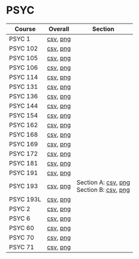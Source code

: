 # PSYC

| Course | Overall | Section |
| ------ | ------- | ------- |
| PSYC 1 | [csv](https://github.com/UCSD-Historical-Enrollment-Data/2024Summer2/blob/main/overall/PSYC%201.csv), [png](https://raw.githubusercontent.com/UCSD-Historical-Enrollment-Data/2024Summer2/main/plot_overall/PSYC%201.png) |  |
| PSYC 102 | [csv](https://github.com/UCSD-Historical-Enrollment-Data/2024Summer2/blob/main/overall/PSYC%20102.csv), [png](https://raw.githubusercontent.com/UCSD-Historical-Enrollment-Data/2024Summer2/main/plot_overall/PSYC%20102.png) |  |
| PSYC 105 | [csv](https://github.com/UCSD-Historical-Enrollment-Data/2024Summer2/blob/main/overall/PSYC%20105.csv), [png](https://raw.githubusercontent.com/UCSD-Historical-Enrollment-Data/2024Summer2/main/plot_overall/PSYC%20105.png) |  |
| PSYC 106 | [csv](https://github.com/UCSD-Historical-Enrollment-Data/2024Summer2/blob/main/overall/PSYC%20106.csv), [png](https://raw.githubusercontent.com/UCSD-Historical-Enrollment-Data/2024Summer2/main/plot_overall/PSYC%20106.png) |  |
| PSYC 114 | [csv](https://github.com/UCSD-Historical-Enrollment-Data/2024Summer2/blob/main/overall/PSYC%20114.csv), [png](https://raw.githubusercontent.com/UCSD-Historical-Enrollment-Data/2024Summer2/main/plot_overall/PSYC%20114.png) |  |
| PSYC 131 | [csv](https://github.com/UCSD-Historical-Enrollment-Data/2024Summer2/blob/main/overall/PSYC%20131.csv), [png](https://raw.githubusercontent.com/UCSD-Historical-Enrollment-Data/2024Summer2/main/plot_overall/PSYC%20131.png) |  |
| PSYC 136 | [csv](https://github.com/UCSD-Historical-Enrollment-Data/2024Summer2/blob/main/overall/PSYC%20136.csv), [png](https://raw.githubusercontent.com/UCSD-Historical-Enrollment-Data/2024Summer2/main/plot_overall/PSYC%20136.png) |  |
| PSYC 144 | [csv](https://github.com/UCSD-Historical-Enrollment-Data/2024Summer2/blob/main/overall/PSYC%20144.csv), [png](https://raw.githubusercontent.com/UCSD-Historical-Enrollment-Data/2024Summer2/main/plot_overall/PSYC%20144.png) |  |
| PSYC 154 | [csv](https://github.com/UCSD-Historical-Enrollment-Data/2024Summer2/blob/main/overall/PSYC%20154.csv), [png](https://raw.githubusercontent.com/UCSD-Historical-Enrollment-Data/2024Summer2/main/plot_overall/PSYC%20154.png) |  |
| PSYC 162 | [csv](https://github.com/UCSD-Historical-Enrollment-Data/2024Summer2/blob/main/overall/PSYC%20162.csv), [png](https://raw.githubusercontent.com/UCSD-Historical-Enrollment-Data/2024Summer2/main/plot_overall/PSYC%20162.png) |  |
| PSYC 168 | [csv](https://github.com/UCSD-Historical-Enrollment-Data/2024Summer2/blob/main/overall/PSYC%20168.csv), [png](https://raw.githubusercontent.com/UCSD-Historical-Enrollment-Data/2024Summer2/main/plot_overall/PSYC%20168.png) |  |
| PSYC 169 | [csv](https://github.com/UCSD-Historical-Enrollment-Data/2024Summer2/blob/main/overall/PSYC%20169.csv), [png](https://raw.githubusercontent.com/UCSD-Historical-Enrollment-Data/2024Summer2/main/plot_overall/PSYC%20169.png) |  |
| PSYC 172 | [csv](https://github.com/UCSD-Historical-Enrollment-Data/2024Summer2/blob/main/overall/PSYC%20172.csv), [png](https://raw.githubusercontent.com/UCSD-Historical-Enrollment-Data/2024Summer2/main/plot_overall/PSYC%20172.png) |  |
| PSYC 181 | [csv](https://github.com/UCSD-Historical-Enrollment-Data/2024Summer2/blob/main/overall/PSYC%20181.csv), [png](https://raw.githubusercontent.com/UCSD-Historical-Enrollment-Data/2024Summer2/main/plot_overall/PSYC%20181.png) |  |
| PSYC 191 | [csv](https://github.com/UCSD-Historical-Enrollment-Data/2024Summer2/blob/main/overall/PSYC%20191.csv), [png](https://raw.githubusercontent.com/UCSD-Historical-Enrollment-Data/2024Summer2/main/plot_overall/PSYC%20191.png) |  |
| PSYC 193 | [csv](https://github.com/UCSD-Historical-Enrollment-Data/2024Summer2/blob/main/overall/PSYC%20193.csv), [png](https://raw.githubusercontent.com/UCSD-Historical-Enrollment-Data/2024Summer2/main/plot_overall/PSYC%20193.png) | Section A: [csv](https://github.com/UCSD-Historical-Enrollment-Data/2024Summer2/blob/main/section/PSYC%20193_A.csv), [png](https://raw.githubusercontent.com/UCSD-Historical-Enrollment-Data/2024Summer2/main/plot_section/PSYC%20193_A.png)<br>Section B: [csv](https://github.com/UCSD-Historical-Enrollment-Data/2024Summer2/blob/main/section/PSYC%20193_B.csv), [png](https://raw.githubusercontent.com/UCSD-Historical-Enrollment-Data/2024Summer2/main/plot_section/PSYC%20193_B.png) |
| PSYC 193L | [csv](https://github.com/UCSD-Historical-Enrollment-Data/2024Summer2/blob/main/overall/PSYC%20193L.csv), [png](https://raw.githubusercontent.com/UCSD-Historical-Enrollment-Data/2024Summer2/main/plot_overall/PSYC%20193L.png) |  |
| PSYC 2 | [csv](https://github.com/UCSD-Historical-Enrollment-Data/2024Summer2/blob/main/overall/PSYC%202.csv), [png](https://raw.githubusercontent.com/UCSD-Historical-Enrollment-Data/2024Summer2/main/plot_overall/PSYC%202.png) |  |
| PSYC 6 | [csv](https://github.com/UCSD-Historical-Enrollment-Data/2024Summer2/blob/main/overall/PSYC%206.csv), [png](https://raw.githubusercontent.com/UCSD-Historical-Enrollment-Data/2024Summer2/main/plot_overall/PSYC%206.png) |  |
| PSYC 60 | [csv](https://github.com/UCSD-Historical-Enrollment-Data/2024Summer2/blob/main/overall/PSYC%2060.csv), [png](https://raw.githubusercontent.com/UCSD-Historical-Enrollment-Data/2024Summer2/main/plot_overall/PSYC%2060.png) |  |
| PSYC 70 | [csv](https://github.com/UCSD-Historical-Enrollment-Data/2024Summer2/blob/main/overall/PSYC%2070.csv), [png](https://raw.githubusercontent.com/UCSD-Historical-Enrollment-Data/2024Summer2/main/plot_overall/PSYC%2070.png) |  |
| PSYC 71 | [csv](https://github.com/UCSD-Historical-Enrollment-Data/2024Summer2/blob/main/overall/PSYC%2071.csv), [png](https://raw.githubusercontent.com/UCSD-Historical-Enrollment-Data/2024Summer2/main/plot_overall/PSYC%2071.png) |  |

